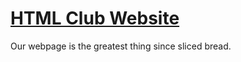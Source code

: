 # [HTML Club Website](https://pcephtml.github.io)

Our webpage is the greatest thing since sliced bread.
